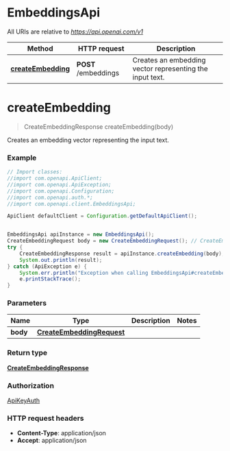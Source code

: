 # EmbeddingsApi

All URIs are relative to *https://api.openai.com/v1*

Method | HTTP request | Description
------------- | ------------- | -------------
[**createEmbedding**](EmbeddingsApi.md#createEmbedding) | **POST** /embeddings | Creates an embedding vector representing the input text.

<a name="createEmbedding"></a>
# **createEmbedding**
> CreateEmbeddingResponse createEmbedding(body)

Creates an embedding vector representing the input text.

### Example
```java
// Import classes:
//import com.openapi.ApiClient;
//import com.openapi.ApiException;
//import com.openapi.Configuration;
//import com.openapi.auth.*;
//import com.openapi.client.EmbeddingsApi;

ApiClient defaultClient = Configuration.getDefaultApiClient();


EmbeddingsApi apiInstance = new EmbeddingsApi();
CreateEmbeddingRequest body = new CreateEmbeddingRequest(); // CreateEmbeddingRequest | 
try {
    CreateEmbeddingResponse result = apiInstance.createEmbedding(body);
    System.out.println(result);
} catch (ApiException e) {
    System.err.println("Exception when calling EmbeddingsApi#createEmbedding");
    e.printStackTrace();
}
```

### Parameters

Name | Type | Description  | Notes
------------- | ------------- | ------------- | -------------
 **body** | [**CreateEmbeddingRequest**](CreateEmbeddingRequest.md)|  |

### Return type

[**CreateEmbeddingResponse**](CreateEmbeddingResponse.md)

### Authorization

[ApiKeyAuth](../README.md#ApiKeyAuth)

### HTTP request headers

 - **Content-Type**: application/json
 - **Accept**: application/json


